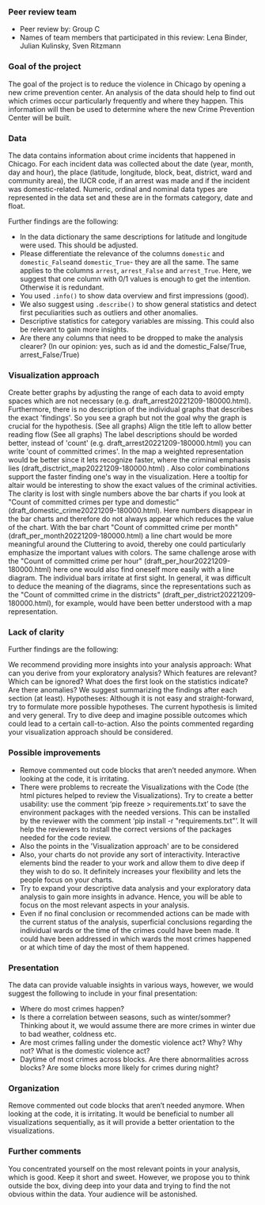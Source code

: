 ### Peer review team

- Peer review by: Group C
- Names of team members that participated in this review: Lena Binder, Julian Kulinsky, Sven Ritzmann

### Goal of the project

The goal of the project is to reduce the violence in Chicago by opening a new crime prevention center. An analysis of the data should help to find out which crimes occur particularly frequently and where they happen. This information will then be used to determine where the new Crime Prevention Center will be built.

### Data

The data contains information about crime incidents that happened in Chicago. For each incident data was collected about the date (year, month, day and hour), the place (latitude, longitude, block, beat, district, ward and community area), the IUCR code, if an arrest was made and if the incident was domestic-related. Numeric, ordinal and nominal data types are represented in the data set and these are in the formats category, date and float.

Further findings are the following: 

- In the data dictionary the same descriptions for latitude and longitude were used. This should be adjusted.
- Please differentiate the relevance of the columns `domestic` and `domestic_False`and `domestic_True`- they are all the same. The same applies to the columns `arrest`, `arrest_False` and `arrest_True`. Here, we suggest that one column with 0/1 values is enough to get the intention. Otherwise it is redundant.
- You used `.info()` to show data overview and first impressions (good).
- We also suggest using `.describe()` to show general statistics and detect first peculiarities such as outliers and other anomalies.
- Descriptive statistics for category variables are missing. This could also be relevant to gain more insights.
- Are there any columns that need to be dropped to make the analysis clearer? (In our opinion: yes, such as id and the domestic_False/True, arrest_False/True)

### Visualization approach

Create better graphs by adjusting the range of each data to avoid empty spaces which are not necessary (e.g. draft_arrest20221209-180000.html).
Furthermore, there is no description of the individual graphs that describes the exact 'findings'. So you see a graph but not the goal why the graph is crucial for the hypothesis. (See all graphs)
Align the title left to allow better reading flow (See all graphs)
The label descriptions should be worded better, instead of 'count' (e.g. draft_arrest20221209-180000.html) you can write 'count of committed crimes'.
In the map a weighted representation would be better since it lets recognize faster, where the criminal emphasis lies (draft_disctrict_map20221209-180000.html) . Also color combinations support the faster finding one's way in the visualization. Here a tooltip for altair would be interesting to show the exact values of the criminal activities.
The clarity is lost with single numbers above the bar charts if you look at "Count of committed crimes per type and domestic" (draft_domestic_crime20221209-180000.html). Here numbers disappear in the bar charts and therefore do not always appear which reduces the value of the chart.
With the bar chart "Count of committed crime per month" (draft_per_month20221209-180000.html) a line chart would be more meaningful around the Cluttering to avoid, thereby one could particularly emphasize the important values with colors. The same challenge arose with the "Count of committed crime per hour" (draft_per_hour20221209-180000.html) here one would also find oneself more easily with a line diagram. The individual bars irritate at first sight.
In general, it was difficult to deduce the meaning of the diagrams, since the representations such as the "Count of committed crime in the districts" (draft_per_district20221209-180000.html), for example, would have been better understood with a map representation.

### Lack of clarity

Further findings are the following: 

We recommend providing more insights into your analysis approach: What can you derive from your exploratory analysis? Which features are relevant? Which can be ignored? What does the first look on the statistics indicate? Are there anomalies?
We suggest summarizing the findings after each section (at least).
Hypotheses: Although it is not easy and straight-forward, try to formulate more possible hypotheses. The current hypothesis is limited and very general. Try to dive deep and imagine possible outcomes which could lead to a certain call-to-action.
Also the points commented regarding your visualization approach should be considered.

### Possible improvements

- Remove commented out code blocks that aren’t needed anymore. When looking at the code, it is irritating.
- There were problems to recreate the Visualizations with the Code (the html pictures helped to review the Visualizations). Try to create a better usability: use the comment ‘pip freeze > requirements.txt’  to save the environment packages with the needed versions. This can be installed by the reviewer with the comment ‘pip install -r "requirements.txt"’. It will help the reviewers to install the correct versions of the packages needed for the code review. 
- Also the points in the 'Visualization approach' are to be considered
- Also, your charts do not provide any sort of interactivity. Interactive elements bind the reader to your work and allow them to dive deep if they wish to do so. It definitely increases your flexibility and lets the people focus on your charts. 
- Try to expand your descriptive data analysis and your exploratory data analysis to gain more insights in advance. Hence, you will be able to focus on the most relevant aspects in your analysis.
- Even if no final conclusion or recommended actions can be made with the current status of the analysis, superficial conclusions regarding the individual wards or the time of the crimes could have been made. It could have been addressed in which wards the most crimes happened or at which time of day the most of them happened.

### Presentation

The data can provide valuable insights in various ways, however, we would suggest the following to include in your final presentation:
- Where do most crimes happen?
- Is there a correlation between seasons, such as winter/sommer? Thinking about it, we would assume there are more crimes in winter due to bad weather, coldness etc.
- Are most crimes falling under the domestic violence act? Why? Why not? What is the domestic violence act?
- Daytime of most crimes across blocks. Are there abnormalities across blocks? Are some blocks more likely for crimes during night?

### Organization

Remove commented out code blocks that aren’t needed anymore. When looking at the code, it is irritating.
It would be beneficial to number all visualizations sequentially, as it will provide a better orientation to the visualizations.

### Further comments

You concentrated yourself on the most relevant points in your analysis, which is good. Keep it short and sweet. However, we propose you to think outside the box, diving deep into your data and trying to find the not obvious within the data. Your audience will be astonished.

